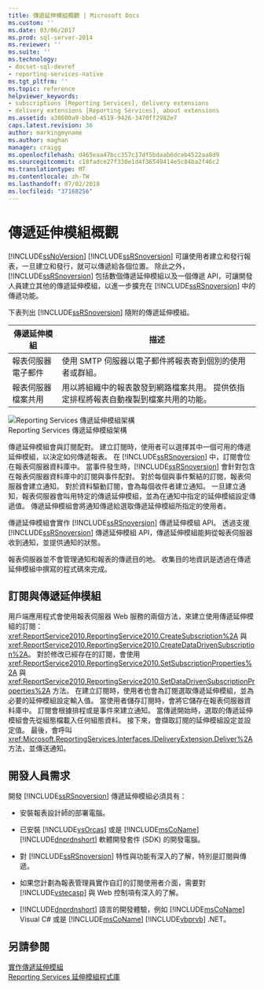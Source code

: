 ```yaml
---
title: 傳遞延伸模組概觀 | Microsoft Docs
ms.custom: ''
ms.date: 03/06/2017
ms.prod: sql-server-2014
ms.reviewer: ''
ms.suite: ''
ms.technology:
- docset-sql-devref
- reporting-services-native
ms.tgt_pltfrm: ''
ms.topic: reference
helpviewer_keywords:
- subscriptions [Reporting Services], delivery extensions
- delivery extensions [Reporting Services], about extensions
ms.assetid: a30600a9-bbed-4519-9426-3470ff2982e7
caps.latest.revision: 36
author: markingmyname
ms.author: maghan
manager: craigg
ms.openlocfilehash: d465eaa47bcc357c17df5bdaab6dcab4522aa8d9
ms.sourcegitcommit: c18fadce27f330e1d4f36549414e5c84ba2f46c2
ms.translationtype: MT
ms.contentlocale: zh-TW
ms.lasthandoff: 07/02/2018
ms.locfileid: "37168256"
---
```

# <a name="delivery-extensions-overview"></a>傳遞延伸模組概觀
  [!INCLUDE[ssNoVersion](../../../includes/ssnoversion-md.md)] [!INCLUDE[ssRSnoversion](../../../includes/ssrsnoversion-md.md)] 可讓使用者建立和發行報表，一旦建立和發行，就可以傳遞給各個位置。 除此之外，[!INCLUDE[ssRSnoversion](../../../includes/ssrsnoversion-md.md)] 包括數個傳遞延伸模組以及一個傳遞 API，可讓開發人員建立其他的傳遞延伸模組，以進一步擴充在 [!INCLUDE[ssRSnoversion](../../../includes/ssrsnoversion-md.md)] 中的傳遞功能。  
  
 下表列出 [!INCLUDE[ssRSnoversion](../../../includes/ssrsnoversion-md.md)] 隨附的傳遞延伸模組。  
  
|傳遞延伸模組|描述|  
|------------------------|-----------------|  
|報表伺服器電子郵件|使用 SMTP 伺服器以電子郵件將報表寄到個別的使用者或群組。|  
|報表伺服器檔案共用|用以將組織中的報表散發到網路檔案共用。 提供依指定排程將報表自動複製到檔案共用的功能。|  
  
 ![Reporting Services 傳遞延伸模組架構](../../media/bk-reportservicedelivery.gif "Reporting Services 傳遞延伸模組架構")  
Reporting Services 傳遞延伸模組架構  
  
 傳遞延伸模組會與訂閱配對。 建立訂閱時，使用者可以選擇其中一個可用的傳遞延伸模組，以決定如何傳遞報表。 在 [!INCLUDE[ssRSnoversion](../../../includes/ssrsnoversion-md.md)] 中，訂閱會位在報表伺服器資料庫中。 當事件發生時，[!INCLUDE[ssRSnoversion](../../../includes/ssrsnoversion-md.md)] 會針對包含在報表伺服器資料庫中的訂閱與事件配對。 對於每個與事件繫結的訂閱，報表伺服器會建立通知。 對於資料驅動訂閱，會為每個收件者建立通知。 一旦建立通知，報表伺服器會叫用特定的傳遞延伸模組，並為在通知中指定的延伸模組設定傳遞值。 傳遞延伸模組會將通知傳遞給選取傳遞延伸模組所指定的使用者。  
  
 傳遞延伸模組會實作 [!INCLUDE[ssRSnoversion](../../../includes/ssrsnoversion-md.md)] 傳遞延伸模組 API。 透過支援 [!INCLUDE[ssRSnoversion](../../../includes/ssrsnoversion-md.md)] 傳遞延伸模組 API，傳遞延伸模組能夠從報表伺服器收到通知，並提供通知的狀態。  
  
 報表伺服器並不會管理通知和報表的傳遞目的地。 收集目的地資訊是透過在傳遞延伸模組中撰寫的程式碼來完成。  
  
## <a name="subscriptions-and-delivery-extensions"></a>訂閱與傳遞延伸模組  
 用戶端應用程式會使用報表伺服器 Web 服務的兩個方法，來建立使用傳遞延伸模組的訂閱：<xref:ReportService2010.ReportingService2010.CreateSubscription%2A> 與 <xref:ReportService2010.ReportingService2010.CreateDataDrivenSubscription%2A>。 對於修改已經存在的訂閱，會使用 <xref:ReportService2010.ReportingService2010.SetSubscriptionProperties%2A> 與 <xref:ReportService2010.ReportingService2010.SetDataDrivenSubscriptionProperties%2A> 方法。 在建立訂閱時，使用者也會為訂閱選取傳遞延伸模組，並為必要的延伸模組設定輸入值。 當使用者儲存訂閱時，會將它儲存在報表伺服器資料庫中。 訂閱會根據排程或是事件來建立通知。 當傳遞開始時，選取的傳遞延伸模組會先從組態檔載入任何組態資料。 接下來，會擷取訂閱的延伸模組設定並設定值。 最後，會呼叫 <xref:Microsoft.ReportingServices.Interfaces.IDeliveryExtension.Deliver%2A> 方法，並傳送通知。  
  
## <a name="developer-requirements"></a>開發人員需求  
 開發 [!INCLUDE[ssRSnoversion](../../../includes/ssrsnoversion-md.md)] 傳遞延伸模組必須具有：  
  
-   安裝報表設計師的部署電腦。  
  
-   已安裝 [!INCLUDE[vsOrcas](../../../includes/vsorcas-md.md)] 或是 [!INCLUDE[msCoName](../../../includes/msconame-md.md)] [!INCLUDE[dnprdnshort](../../../includes/dnprdnshort-md.md)] 軟體開發套件 (SDK) 的開發電腦。  
  
-   對 [!INCLUDE[ssRSnoversion](../../../includes/ssrsnoversion-md.md)] 特性與功能有深入的了解，特別是訂閱與傳遞。  
  
-   如果您計劃為報表管理員實作自訂的訂閱使用者介面，需要對 [!INCLUDE[vstecasp](../../../includes/vstecasp-md.md)] 與 Web 控制項有深入的了解。  
  
-   [!INCLUDE[dnprdnshort](../../../includes/dnprdnshort-md.md)] 語言的開發體驗，例如 [!INCLUDE[msCoName](../../../includes/msconame-md.md)] Visual C# 或是 [!INCLUDE[msCoName](../../../includes/msconame-md.md)] [!INCLUDE[vbprvb](../../../includes/vbprvb-md.md)] .NET。  
  
## <a name="see-also"></a>另請參閱  
 [實作傳遞延伸模組](../delivery-extension/implementing-a-delivery-extension.md)   
 [Reporting Services 延伸模組程式庫](../reporting-services-extension-library.md)  
  
  
